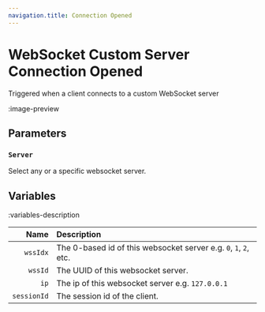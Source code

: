 ```yaml
---
navigation.title: Connection Opened
---
```


# WebSocket Custom Server Connection Opened
Triggered when a client connects to a custom WebSocket server

:image-preview

## Parameters
### `Server`
Select any or a specific websocket server.

## Variables
:variables-description

Name | Description
----:|:------------
`wssIdx` | The 0-based id of this websocket server e.g. `0`, `1`, `2`, etc.
`wssId` | The UUID of this websocket server.
`ip` | The ip of this websocket server e.g. `127.0.0.1`
`sessionId` | The session id of the client.